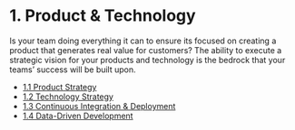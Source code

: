 # 1. Product & Technology
Is your team doing everything it can to ensure its focused on creating a product that generates real value for customers? The ability to execute a strategic vision for your products and technology is the bedrock that your teams’ success will be built upon.

- [1.1 Product Strategy](PRODUCT_STRATEGY.md)
- [1.2 Technology Strategy](TECHNOLOGY_STRATEGY.md)
- [1.3 Continuous Integration & Deployment](CONTINUOUS_INTEGRATION_AND_DEPLOYMENT.md)
- [1.4 Data-Driven Development](DATA-DRIVEN_DEVELOPMENT.md)
